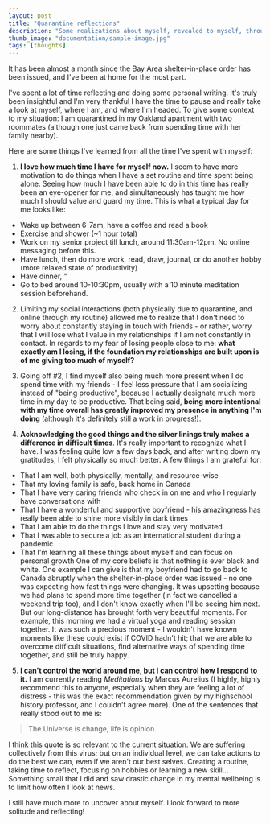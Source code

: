 ```yaml
---
layout: post
title: "Quarantine reflections"
description: "Some realizations about myself, revealed to myself, through all this time spend with myself."
thumb_image: "documentation/sample-image.jpg"
tags: [thoughts]
---
```


It has been almost a month since the Bay Area shelter-in-place order has been issued, and I've been at home for the most part.

I've spent a lot of time reflecting and doing some personal writing. It's truly been insightful and I'm very thankful I have the time to pause and really take a look at myself, where I am, and where I'm headed. To give some context to my situation: I am quarantined in my Oakland apartment with two roommates (although one just came back from spending time with her family nearby).

Here are some things I've learned from all the time I've spent with myself:

1. **I love how much time I have for myself now.** I seem to have more motivation to do things when I have a set routine and time spent being alone. Seeing how much I have been able to do in this time has really been an eye-opener for me, and simultaneously has taught me how much I should value and guard my time.
This is what a typical day for me looks like:
* Wake up between 6-7am, have a coffee and read a book
* Exercise and shower (~1 hour total)
* Work on my senior project till lunch, around 11:30am-12pm. No online messaging before this.
* Have lunch, then do more work, read, draw, journal, or do another hobby (more relaxed state of productivity)
* Have dinner, "
* Go to bed around 10-10:30pm, usually with a 10 minute meditation session beforehand.

2. Limiting my social interactions (both physically due to quarantine, and online through my routine) allowed me to realize that I don't need to worry about constantly staying in touch with friends - or rather, worry that I will lose what I value in my relationships if I am not constantly in contact. In regards to my fear of losing people close to me: **what exactly am I losing, if the foundation my relationships are built upon is of me giving too much of myself?**

3. Going off #2, I find myself also being much more present when I do spend time with my friends - I feel less pressure that I am socializing instead of "being productive", because I actually designate much more time in my day to be productive. That being said, **being more intentional with my time overall has greatly improved my presence in anything I'm doing** (although it's definitely still a work in progress!).

4. **Acknowledging the good things and the silver linings truly makes a difference in difficult times**. It's really important to recognize what I have. I was feeling quite low a few days back, and after writing down my gratitudes, I felt physically so much better. A few things I am grateful for:
- That I am well, both physically, mentally, and resource-wise
- That my loving family is safe, back home in Canada
- That I have very caring friends who check in on me and who I regularly have conversations with
- That I have a wonderful and supportive boyfriend - his amazingness has really been able to shine more visibly in dark times
- That I am able to do the things I love and stay very motivated
- That I was able to secure a job as an international student during a pandemic
- That I'm learning all these things about myself and can focus on personal growth
One of my core beliefs is that nothing is ever black and white. One example I can give is that my boyfriend had to go back to Canada abruptly when the shelter-in-place order was issued - no one was expecting how fast things were changing. It was upsetting because we had plans to spend more time together (in fact we cancelled a weekend trip too), and I don't know exactly when I'll be seeing him next. But our long-distance has brought forth very beautiful moments. For example, this morning we had a virtual yoga and reading session together. It was such a precious moment - I wouldn't have known moments like these could exist if COVID hadn't hit; that we are able to overcome difficult situations, find alternative ways of spending time together, and still be truly happy.


5. **I can't control the world around me, but I can control how I respond to it.** I am currently reading *Meditations* by Marcus Aurelius (I highly, highly recommend this to anyone, especially when they are feeling a lot of distress - this was the exact recommendation given by my highschool history professor, and I couldn't agree more). One of the sentences that really stood out to me is:
> The Universe is change, life is opinion.

I think this quote is so relevant to the current situation. We are suffering collectively from this virus; but on an individual level, we can take actions to do the best we can, even if we aren't our best selves. Creating a routine, taking time to reflect, focusing on hobbies or learning a new skill... Something small that I did and saw drastic change in my mental wellbeing is to limit how often I look at news.

I still have much more to uncover about myself. I look forward to more solitude and reflecting!